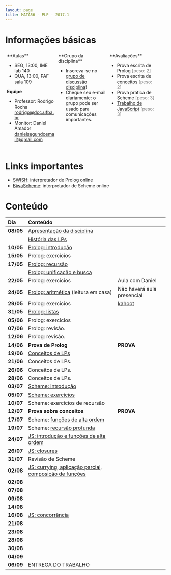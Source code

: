```yaml
---
layout: page
title: MATA56 - PLP - 2017.1
---
```


# Informações básicas

<div style="float: left; padding: 5px; width: 30%;" markdown="1">
**Aulas**

- SEG, 13:00, IME lab 140
- QUA, 13:00, PAF sala 109

**Equipe**

- Professor: Rodrigo Rocha <rodrigo@dcc.ufba.br>
- Monitor: Daniel Amador <danielsegundoemail@gmail.com>
</div>

<div style="float: left; padding: 5px; width: 30%;" markdown="1">
**Grupo da disciplina**

- Inscreva-se no [grupo de discussão disciplina](https://groups.google.com/d/forum/mata56t01-20171)!
- Cheque seu e-mail diariamente: o grupo pode ser usado para comunicações importantes.
</div>

<div style="float: left; padding: 5px; width: 30%;" markdown="1">
**Avaliações**

- Prova escrita de Prolog <span style="color: gray;">\[peso: 2\]</span>
- Prova escrita de conceitos <span style="color: gray;">\[peso: 2\]</span>
- Prova prática de Scheme <span style="color: gray;">\[peso: 3\]</span>
- [Trabalho de JavaScript](trabalho-js) <span style="color: gray;">\[peso: 3\]</span>
</div>

<div style="clear: left;"></div>

# Links importantes

- [SWISH][swish]: interpretador de Prolog online
- [BiwaScheme](biwascheme): interpretador de Scheme online

# Conteúdo

| Dia       | Conteúdo                                                                  |                                                                               |
| :-------  | :--------------------------------------------                             | :----------------------                                                       |
| **08/05** | [Apresentação da disciplina](disciplina)                                  |                                                                               |
|           | [História das LPs](https://goo.gl/9qSZmy)                                 |                                                                               |
| **10/05** | [Prolog: introdução](aula02-prolog)                                       |                                                                               |
| **15/05** | Prolog: exercícios                                                        |                                                                               |
| **17/05** | [Prolog: recursão](aula03-prolog-recursao)                                |                                                                               |
|           | [Prolog: unificação e busca](aula04-prolog-busca)                         |                                                                               |
| **22/05** | Prolog: exercícios                                                        | Aula com Daniel                                                               |
| **24/05** | [Prolog: aritmética](aula05-prolog-aritmetica) (leitura em casa)          | Não haverá aula presencial                                                    |
| **29/05** | Prolog: exercícios                                                        | [kahoot](https://create.kahoot.it/#quiz/af8c85ae-cedb-40e3-820d-de75b3fbbf9a) |
| **31/05** | [Prolog: listas](aula06-prolog-listas)                                    |                                                                               |
| **05/06** | Prolog: exercícios                                                        |                                                                               |
| **07/06** | Prolog: revisão.                                                          |                                                                               |
| **12/06** | Prolog: revisão.                                                          |                                                                               |
| **14/06** | **Prova de Prolog**                                                       | **PROVA**                                                                     |
| **19/06** | [Conceitos de LPs][conceitos]                                             |                                                                               |
| **21/06** | Conceitos de LPs.                                                         |                                                                               |
| **26/06** | Conceitos de LPs.                                                         |                                                                               |
| **28/06** | Conceitos de LPs.                                                         |                                                                               |
| **03/07** | [Scheme: introdução](aula08-lisp)                                         |                                                                               |
| **05/07** | [Scheme: exercícios](aula09-lisp-ex)                                      |                                                                               |
| **10/07** | Scheme: exercícios de recursão                                            |                                                                               |
| **12/07** | **Prova sobre conceitos**                                                 | **PROVA**                                                                     |
| **17/07** | Scheme: [funções de alta ordem](aula10-lisp-alta-ordem)                   |                                                                               |
| **19/07** | Scheme: [recursão profunda](aula11-lisp-rec-prof)                         |                                                                               |
| **24/07** | [JS: introdução e funções de alta ordem](aula12-js-intro)                 |                                                                               |
| **26/07** | [JS: closures](aula13-js-closures)                                        |                                                                               |
| **31/07** | Revisão de Scheme                                                         |                                                                               |
| **02/08** | [JS: currying, aplicação parcial, composição de funções](aula14-currying) |                                                                               |
| **02/08** |                                                                           |                                                                               |
| **07/08** |                                                                           |                                                                               |
| **09/08** |                                                                           |                                                                               |
| **14/08** |                                                                           |                                                                               |
| **16/08** | [JS: concorrência](aula15-concorrencia)                                   |                                                                               |
| **21/08** |                                                                           |                                                                               |
| **23/08** |                                                                           |                                                                               |
| **28/08** |                                                                           |                                                                               |
| **30/08** |                                                                           |                                                                               |
| **04/09** |                                                                           |                                                                               |
| **06/09** | ENTREGA DO TRABALHO                                                       |                                                                               |

[swish]: http://swish.swi-prolog.org/
[conceitos]: http://slides.com/rodrigorgs/conceitos-de-linguagens-de-programacao

<script type="text/javascript">
function desabilitaLinksComecadosPor(prefixo) {
  var links = $('a').filter(function (idx) { return $(this).attr('href').startsWith(prefixo); });
  links.contents().unwrap();  
}
$(document).ready(function () {
  desabilitaLinksComecadosPor('#!');
});
</script>